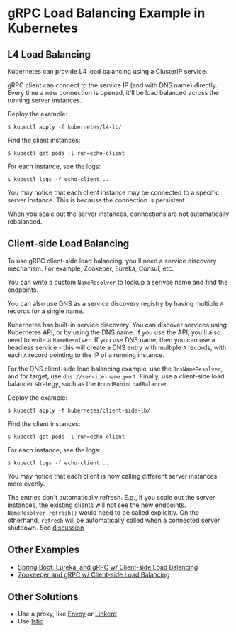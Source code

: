 gRPC Load Balancing Example in Kubernetes
=========================================

L4 Load Balancing
-----------------
Kubernetes can provide L4 load balancing using a ClusterIP service.

gRPC client can connect to the service IP (and with DNS name) directly.
Every time a new connection is opened, it'll be load balanced across
the running server instances.

Deploy the example:
```
$ kubectl apply -f kubernetes/l4-lb/
```

Find the client instances:
```
$ kubectl get pods -l run=echo-client
```

For each instance, see the logs:
```
$ kubectl logs -f echo-client...
```

You may notice that each client instance may be connected to a specific
server instance. This is because the connection is persistent.

When you scale out the server instances, connections are not
automatically rebalanced.

Client-side Load Balancing
--------------------------
To use gRPC client-side load balancing, you'll need a service discovery
mechanism. For example, Zookeper, Eureka, Consul, etc.

You can write a custom `NameResolver` to lookup a serivce name and find
the endpoints.

You can also use DNS as a service discovery registry by having multiple
`A` records for a single name.

Kubernetes has built-in service discovery. You can discover services
using Kubernetes API, or by using the DNS name. If you use the API,
you'll also need to write a `NameResolver`. If you use DNS name, then
you can use a headless service - this will create a DNS entry with
multiple `A` records, with each `A` record pointing to the IP of a running
instance.

For the DNS client-side load balancing example, use the `DnsNameResolver`,
and for target, use `dns://service-name:port`. Finally, use a client-side
load balancer strategy, such as the `RoundRobinLoadBalancer`.

Deploy the example:
```
$ kubectl apply -f kubernetes/client-side-lb/
```

Find the client instances:
```
$ kubectl get pods -l run=echo-client
```

For each instance, see the logs:
```
$ kubectl logs -f echo-client...
```

You may notice that each client is now calling different server
instances more evenly.

The entries don't automatically refresh. E.g., if you scale out 
the server instances, the existing clients will not see the new
endpoints. `NameResolver.refresh()` would need to be called
explicitly. On the otherhand, `refresh` will be automatically
called when a connected server shutdown. See [discussion](https://groups.google.com/forum/#!topic/grpc-io/wxgLgjzkR30)

Other Examples
--------------
* [Spring Boot, Eureka, and gRPC w/ Client-side Load Balancing](https://github.com/saturnism/grpc-java-demos/tree/master/springboot)
* [Zookeeper and gRPC w/ Client-side Load Balancing](https://github.com/makdharma/grpc-zookeeper-lb)

Other Solutions
---------------
* Use a proxy, like [Envoy](https://lyft.github.io/envoy/) or [Linkerd](https://linkerd.io/features/grpc/)
* Use [Istio](https://istio.io/)
